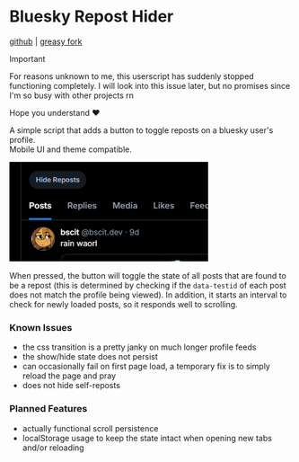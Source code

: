 # Bluesky Repost Hider
[github](https://github.com/tmaster-terrarian/Userscripts/tree/main/Bluesky%20Repost%20Hider) | [greasy fork](https://greasyfork.org/en/scripts/518654-bluesky-repost-hider)

> [!IMPORTANT]
> For reasons unknown to me, this userscript has suddenly stopped functioning completely. I will look into this issue later, but no promises since I'm so busy with other projects rn
>
> Hope you understand :heart:

A simple script that adds a button to toggle reposts on a bluesky user's profile.<br>
Mobile UI and theme compatible.

![image](https://raw.githubusercontent.com/tmaster-terrarian/Userscripts/main/Bluesky%20Repost%20Hider/preview.png)

When pressed, the button will toggle the state of all posts that are found to be a repost (this is determined by checking if the `data-testid` of each post does not match the profile being viewed). In addition, it starts an interval to check for newly loaded posts, so it responds well to scrolling.

### Known Issues
- the css transition is a pretty janky on much longer profile feeds
- the show/hide state does not persist
- can occasionally fail on first page load, a temporary fix is to simply reload the page and pray
- does not hide self-reposts

### Planned Features
- actually functional scroll persistence
- localStorage usage to keep the state intact when opening new tabs and/or reloading
